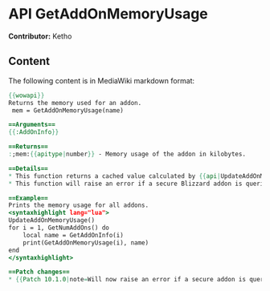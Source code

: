 # API GetAddOnMemoryUsage

**Contributor:** Ketho

## Content

The following content is in MediaWiki markdown format:

```mediawiki
{{wowapi}}
Returns the memory used for an addon.
 mem = GetAddOnMemoryUsage(name)

==Arguments==
{{:AddOnInfo}}

==Returns==
:;mem:{{apitype|number}} - Memory usage of the addon in kilobytes.

==Details==
* This function returns a cached value calculated by {{api|UpdateAddOnMemoryUsage}}()
* This function will raise an error if a secure Blizzard addon is queried.

==Example==
Prints the memory usage for all addons.
<syntaxhighlight lang="lua">
UpdateAddOnMemoryUsage()
for i = 1, GetNumAddOns() do
	local name = GetAddOnInfo(i)
	print(GetAddOnMemoryUsage(i), name)
end
</syntaxhighlight>

==Patch changes==
* {{Patch 10.1.0|note=Will now raise an error if a secure addon is queried.}}
```